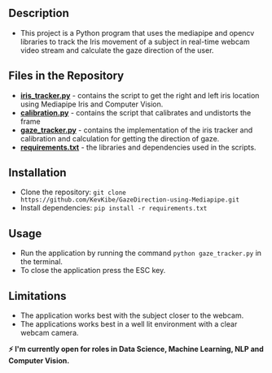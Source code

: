 ## Description
- This project is a Python program that uses the mediapipe and opencv libraries to track the Iris movement of a subject in real-time webcam video stream and calculate the gaze direction of the user.

## Files in the Repository
- **[iris_tracker.py](https://github.com/KevKibe/GazeDirection-using-Mediapipe/blob/main/iris_tracker.py)** - contains the script to get the right and left iris location using Mediapipe Iris and Computer Vision.
- **[calibration.py](https://github.com/KevKibe/GazeDirection-using-Mediapipe/blob/main/calibration.py)** - contains the script that calibrates and undistorts the frame
- **[gaze_tracker.py](https://github.com/KevKibe/GazeDirection-using-Mediapipe/blob/main/gaze_tracker.py)** - contains the implementation of the iris tracker and calibration and calculation for getting the direction of gaze.
- **[requirements.txt](https://github.com/KevKibe/GazeDirection-using-Mediapipe/blob/main/requirements.txt)** - the libraries and dependencies used in the scripts.

## Installation
- Clone the repository: `git clone https://github.com/KevKibe/GazeDirection-using-Mediapipe.git`
- Install dependencies: `pip install -r requirements.txt`

## Usage
- Run the application by running the command `python gaze_tracker.py` in the terminal.
- To close the application press the ESC key.<br>

## Limitations 
- The application works best with the subject closer to the webcam.
- The applications works best in a well lit environment with a clear webcam camera.

**:zap: I'm currently open for roles in Data Science, Machine Learning, NLP and Computer Vision.**
